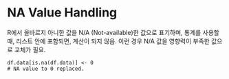 # NA Value Handling

R에서 올바르지 아니한 값을 N/A (Not-available)한 값으로 표기하며, 통계를 사용할 때, 리스트 안에 포함되면, 계산이 되지 않음. 이런 경우 N/A 값을 영향력이 부족한 값으로 교체가 필요.

```
df.data[is.na(df.data)] <- 0
# NA value to 0 replaced.
```
